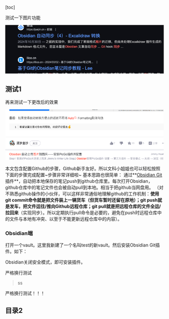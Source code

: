 [toc]

测试一下图片功能

![](Java21新特性详解/file-20250218235303431.png)

## 测试1
再来测试一下更改后的效果

![](Java21新特性详解/file-20250218235822692.png)


本文包含配置Github的步骤，Github新手友好。所以文科小姐姐也可以轻松按照下面的步骤完成配置~步骤非常详细啦~
基本思路也很简单： 通过**[Obsidian Git](https://zhida.zhihu.com/search?content_id=234334096&content_type=Article&match_order=1&q=Obsidian+Git&zhida_source=entity)插件**，自动把本地保存的笔记push到github仓库里。每次打开Obsidian，github仓库中的笔记文件也会被自动pull到本地。相当于把github当网盘用。
（对不熟悉github操作的小伙伴，可以这样非常通俗地理解github的工作机制：**使用git commit命令就是把文件装上一辆货车（但货车暂时还留在原地）；git push就是发车，把文件运往/推向Github远程仓库；git pull就是把远程仓库的文件全运/拉回来**（实现同步）。所以定期执行pull命令是必要的，避免在push时远程仓库中的文件与本地有冲突、以至于不能更新远程仓库中的内容）。

### Obsidian端

打开一个vault。这里我新建了一个名叫test的新vault。然后安装Obsidian Git插件。如下：

Obsidian关闭安全模式，即可安装插件。


严格换行测试

> ss


严格换行测试！！！

## 目录2



